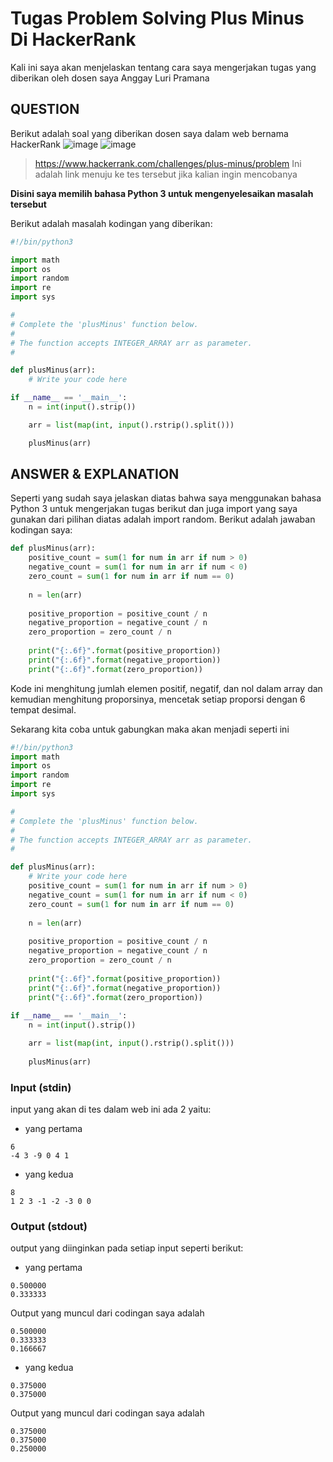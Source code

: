# Tugas Problem Solving Plus Minus Di HackerRank
Kali ini saya akan menjelaskan tentang cara saya mengerjakan tugas yang diberikan oleh dosen saya Anggay Luri Pramana

## QUESTION
Berikut adalah soal yang diberikan dosen saya dalam web bernama HackerRank
![image](https://github.com/Kluvien/test/assets/97487829/c9e3f71c-2ab6-44f6-a91d-c9ecae7c8ef4)
![image](https://github.com/Kluvien/test/assets/97487829/f972f33d-74dd-4e59-b621-c3c9e09384f1)

> https://www.hackerrank.com/challenges/plus-minus/problem  Ini adalah link menuju ke tes tersebut jika kalian ingin mencobanya

__Disini saya memilih bahasa Python 3 untuk mengenyelesaikan masalah tersebut__

Berikut adalah masalah kodingan yang diberikan:
```python
#!/bin/python3

import math
import os
import random
import re
import sys

#
# Complete the 'plusMinus' function below.
#
# The function accepts INTEGER_ARRAY arr as parameter.
#

def plusMinus(arr):
    # Write your code here

if __name__ == '__main__':
    n = int(input().strip())

    arr = list(map(int, input().rstrip().split()))

    plusMinus(arr)
```

## ANSWER & EXPLANATION
Seperti yang sudah saya jelaskan diatas bahwa saya menggunakan bahasa Python 3 untuk mengerjakan tugas berikut dan juga import yang saya gunakan dari pilihan diatas adalah import random. Berikut adalah jawaban kodingan saya:
```python
def plusMinus(arr):
    positive_count = sum(1 for num in arr if num > 0)
    negative_count = sum(1 for num in arr if num < 0)
    zero_count = sum(1 for num in arr if num == 0)
    
    n = len(arr)
    
    positive_proportion = positive_count / n
    negative_proportion = negative_count / n
    zero_proportion = zero_count / n
    
    print("{:.6f}".format(positive_proportion))
    print("{:.6f}".format(negative_proportion))
    print("{:.6f}".format(zero_proportion))
```
Kode ini menghitung jumlah elemen positif, negatif, dan nol dalam array dan kemudian menghitung proporsinya, mencetak setiap proporsi dengan 6 tempat desimal.

Sekarang kita coba untuk gabungkan maka akan menjadi seperti ini
```python
#!/bin/python3
import math
import os
import random
import re
import sys

#
# Complete the 'plusMinus' function below.
#
# The function accepts INTEGER_ARRAY arr as parameter.
#

def plusMinus(arr):
    # Write your code here
    positive_count = sum(1 for num in arr if num > 0)
    negative_count = sum(1 for num in arr if num < 0)
    zero_count = sum(1 for num in arr if num == 0)
    
    n = len(arr)
    
    positive_proportion = positive_count / n
    negative_proportion = negative_count / n
    zero_proportion = zero_count / n
    
    print("{:.6f}".format(positive_proportion))
    print("{:.6f}".format(negative_proportion))
    print("{:.6f}".format(zero_proportion))
    
if __name__ == '__main__':
    n = int(input().strip())

    arr = list(map(int, input().rstrip().split()))
    
    plusMinus(arr)
```
### Input (stdin)
input yang akan di tes dalam web ini ada 2 yaitu:

- yang pertama
```
6
-4 3 -9 0 4 1
```
- yang kedua
```
8
1 2 3 -1 -2 -3 0 0
```

### Output (stdout)
output yang diinginkan pada setiap input seperti berikut:
- yang pertama
```
0.500000
0.333333
```
Output yang muncul dari codingan saya adalah
```
0.500000
0.333333
0.166667
```

- yang kedua
```
0.375000
0.375000
```
Output yang muncul dari codingan saya adalah
```
0.375000
0.375000
0.250000
```
